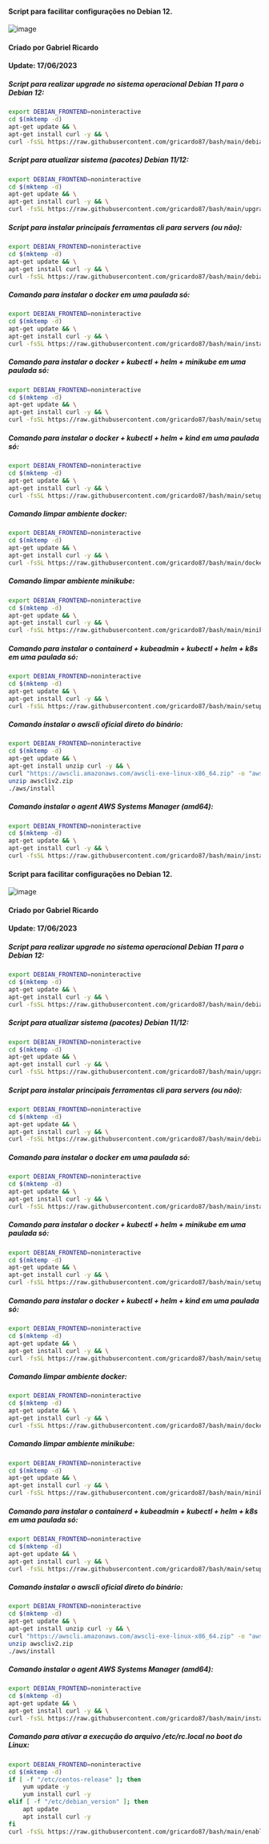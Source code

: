 #### Script para facilitar configurações no Debian 12.

![image](https://github.com/gricardo87/bash/assets/4189536/af1ba9f1-cdd4-4e50-8992-64fda281c11a)

#### Criado por Gabriel Ricardo
#### Update: 17/06/2023

##### Script para realizar upgrade no  sistema operacional Debian 11 para o Debian 12:

```bash
export DEBIAN_FRONTEND=noninteractive
cd $(mktemp -d)
apt-get update && \
apt-get install curl -y && \
curl -fsSL https://raw.githubusercontent.com/gricardo87/bash/main/debian-upgrade-11-to-12.sh | bash -
```
##### Script para atualizar sistema (pacotes) Debian 11/12:
```bash
export DEBIAN_FRONTEND=noninteractive
cd $(mktemp -d)
apt-get update && \
apt-get install curl -y && \
curl -fsSL https://raw.githubusercontent.com/gricardo87/bash/main/upgrade.sh | bash -
```

##### Script para instalar principais ferramentas cli para servers (ou não):
```bash
export DEBIAN_FRONTEND=noninteractive
cd $(mktemp -d)
apt-get update && \
apt-get install curl -y && \
curl -fsSL https://raw.githubusercontent.com/gricardo87/bash/main/debian-setup.sh | bash -
```
##### Comando para instalar o docker em uma paulada só:
```bash
export DEBIAN_FRONTEND=noninteractive
cd $(mktemp -d)
apt-get update && \
apt-get install curl -y && \
curl -fsSL https://raw.githubusercontent.com/gricardo87/bash/main/install-docker.sh | bash -
```

##### Comando para instalar o docker + kubectl + helm + minikube em uma paulada só:
```bash
export DEBIAN_FRONTEND=noninteractive
cd $(mktemp -d)
apt-get update && \
apt-get install curl -y && \
curl -fsSL https://raw.githubusercontent.com/gricardo87/bash/main/setup-minikube-debian.sh | bash -
```

##### Comando para instalar o docker + kubectl + helm + kind em uma paulada só:
```bash
export DEBIAN_FRONTEND=noninteractive
cd $(mktemp -d)
apt-get update && \
apt-get install curl -y && \
curl -fsSL https://raw.githubusercontent.com/gricardo87/bash/main/setup-kind-debian.sh | bash -
```

##### Comando limpar ambiente docker:
```bash
export DEBIAN_FRONTEND=noninteractive
cd $(mktemp -d)
apt-get update && \
apt-get install curl -y && \
curl -fsSL https://raw.githubusercontent.com/gricardo87/bash/main/docker-clean.sh | bash -
```

##### Comando limpar ambiente minikube:
```bash
export DEBIAN_FRONTEND=noninteractive
cd $(mktemp -d)
apt-get update && \
apt-get install curl -y && \
curl -fsSL https://raw.githubusercontent.com/gricardo87/bash/main/minikube-clean.sh | bash -
```

##### Comando para instalar o containerd + kubeadmin + kubectl + helm + k8s em uma paulada só:
```bash
export DEBIAN_FRONTEND=noninteractive
cd $(mktemp -d)
apt-get update && \
apt-get install curl -y && \
curl -fsSL https://raw.githubusercontent.com/gricardo87/bash/main/setup-k8s-debian.sh | bash -
```

##### Comando instalar o awscli oficial direto do binário:
```bash
export DEBIAN_FRONTEND=noninteractive
cd $(mktemp -d)
apt-get update && \
apt-get install unzip curl -y && \
curl "https://awscli.amazonaws.com/awscli-exe-linux-x86_64.zip" -o "awscliv2.zip"
unzip awscliv2.zip
./aws/install
```

##### Comando instalar o agent AWS Systems Manager (amd64):
```bash
export DEBIAN_FRONTEND=noninteractive
cd $(mktemp -d)
apt-get update && \
apt-get install curl -y && \
curl -fsSL https://raw.githubusercontent.com/gricardo87/bash/main/install-ssm-debian-amd64.sh | bash -
```

#### Script para facilitar configurações no Debian 12.

![image](https://github.com/gricardo87/bash/assets/4189536/af1ba9f1-cdd4-4e50-8992-64fda281c11a)

#### Criado por Gabriel Ricardo
#### Update: 17/06/2023

##### Script para realizar upgrade no  sistema operacional Debian 11 para o Debian 12:

```bash
export DEBIAN_FRONTEND=noninteractive
cd $(mktemp -d)
apt-get update && \
apt-get install curl -y && \
curl -fsSL https://raw.githubusercontent.com/gricardo87/bash/main/debian-upgrade-11-to-12.sh | bash -
```
##### Script para atualizar sistema (pacotes) Debian 11/12:
```bash
export DEBIAN_FRONTEND=noninteractive
cd $(mktemp -d)
apt-get update && \
apt-get install curl -y && \
curl -fsSL https://raw.githubusercontent.com/gricardo87/bash/main/upgrade.sh | bash -
```

##### Script para instalar principais ferramentas cli para servers (ou não):
```bash
export DEBIAN_FRONTEND=noninteractive
cd $(mktemp -d)
apt-get update && \
apt-get install curl -y && \
curl -fsSL https://raw.githubusercontent.com/gricardo87/bash/main/debian-setup.sh | bash -
```
##### Comando para instalar o docker em uma paulada só:
```bash
export DEBIAN_FRONTEND=noninteractive
cd $(mktemp -d)
apt-get update && \
apt-get install curl -y && \
curl -fsSL https://raw.githubusercontent.com/gricardo87/bash/main/install-docker.sh | bash -
```

##### Comando para instalar o docker + kubectl + helm + minikube em uma paulada só:
```bash
export DEBIAN_FRONTEND=noninteractive
cd $(mktemp -d)
apt-get update && \
apt-get install curl -y && \
curl -fsSL https://raw.githubusercontent.com/gricardo87/bash/main/setup-minikube-debian.sh | bash -
```

##### Comando para instalar o docker + kubectl + helm + kind em uma paulada só:
```bash
export DEBIAN_FRONTEND=noninteractive
cd $(mktemp -d)
apt-get update && \
apt-get install curl -y && \
curl -fsSL https://raw.githubusercontent.com/gricardo87/bash/main/setup-kind-debian.sh | bash -
```

##### Comando limpar ambiente docker:
```bash
export DEBIAN_FRONTEND=noninteractive
cd $(mktemp -d)
apt-get update && \
apt-get install curl -y && \
curl -fsSL https://raw.githubusercontent.com/gricardo87/bash/main/docker-clean.sh | bash -
```

##### Comando limpar ambiente minikube:
```bash
export DEBIAN_FRONTEND=noninteractive
cd $(mktemp -d)
apt-get update && \
apt-get install curl -y && \
curl -fsSL https://raw.githubusercontent.com/gricardo87/bash/main/minikube-clean.sh | bash -
```

##### Comando para instalar o containerd + kubeadmin + kubectl + helm + k8s em uma paulada só:
```bash
export DEBIAN_FRONTEND=noninteractive
cd $(mktemp -d)
apt-get update && \
apt-get install curl -y && \
curl -fsSL https://raw.githubusercontent.com/gricardo87/bash/main/setup-k8s-debian.sh | bash -
```

##### Comando instalar o awscli oficial direto do binário:
```bash
export DEBIAN_FRONTEND=noninteractive
cd $(mktemp -d)
apt-get update && \
apt-get install unzip curl -y && \
curl "https://awscli.amazonaws.com/awscli-exe-linux-x86_64.zip" -o "awscliv2.zip"
unzip awscliv2.zip
./aws/install
```

##### Comando instalar o agent AWS Systems Manager (amd64):
```bash
export DEBIAN_FRONTEND=noninteractive
cd $(mktemp -d)
apt-get update && \
apt-get install curl -y && \
curl -fsSL https://raw.githubusercontent.com/gricardo87/bash/main/install-ssm-debian-amd64.sh | bash -
```

##### Comando para ativar a execução do arquivo /etc/rc.local no boot do Linux:
```bash
export DEBIAN_FRONTEND=noninteractive
cd $(mktemp -d)
if [ -f "/etc/centos-release" ]; then
    yum update -y
    yum install curl -y
elif [ -f "/etc/debian_version" ]; then
    apt update
    apt install curl -y
fi
curl -fsSL https://raw.githubusercontent.com/gricardo87/bash/main/enable-rclocal.sh | bash -
```

